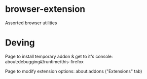 # browser-extension
Assorted browser utilities

# Deving
Page to install temporary addon & get to it's console:
    about:debugging#/runtime/this-firefox
    
Page to modify extension options:
    about:addons ("Extensions" tab)
